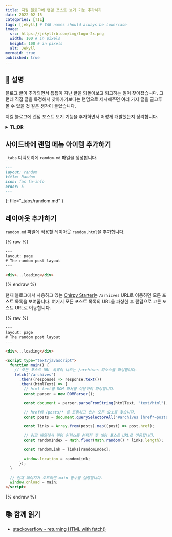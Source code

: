 ```yaml
---
title: 지킬 블로그에 랜덤 포스트 보기 기능 추가하기
date: 2022-02-15
categories: [TIL]
tags: [jekyll] # TAG names should always be lowercase
image:
  src: https://jekyllrb.com/img/logo-2x.png
  width: 100 # in pixels
  height: 100 # in pixels
  alt: Jekyll
mermaid: true
published: true
---
```


## 💁 설명

블로그 글이 추가되면서 틈틈이 지난 글을 되돌아보고 퇴고하는 일이 잦아졌습니다. 그런데 직접 글을 특정해서 찾아가기보다는 랜덤으로 제시해주면 여러 가지 글을 골고루 볼 수 있을 것 같은 생각이 들었습니다.

지킬 블로그에 랜덤 포스트 보기 기능을 추가하면서 어떻게 개발했는지 정리합니다.

<details>
<summary><strong>TL;DR</strong></summary>

모든 포스트 URL을 보여주는 동일한 도메인의 리소스를 크롤링하여 랜덤 URL로 이동하는 방식으로 기능을 구현했습니다.

</details>

## 사이드바에 랜덤 메뉴 아이템 추가하기

`_tabs` 디렉토리에 `random.md` 파일을 생성합니다.

<!-- prettier-ignore-start -->
````md
---
layout: random
title: Random
icon: fas fa-info
order: 5
---
````
{: file="_tabs/random.md" }
<!-- prettier-ignore-end -->

## 레이아웃 추가하기

`random.md` 파일에 적용할 레이아웃 `random.html`을 추가합니다.

{% raw %}

```html
---
layout: page
# The random post layout
---

<div>...loading</div>
```

{% endraw %}

현재 블로그에서 사용하고 있는 [Chirpy Starter](https://github.com/cotes2020/chirpy-starter)는 `/arhicves` URL로 이동하면 모든 포스트 목록을 보여줍니다. 여기서 모든 포스트 목록의 URL을 파싱한 후 랜덤으로 고른 포스트 URL로 이동합니다.

{% raw %}

```html
---
layout: page
# The random post layout
---

<div>...loading</div>

<script type="text/javascript">
  function main() {
    // 모든 포스트 URL 목록이 나오는 /archives 리소스를 파싱합니다.
    fetch("/archives")
      .then((response) => response.text())
      .then((htmlText) => {
        // html text를 DOM 파서를 이용하여 파싱합니다.
        const parser = new DOMParser();

        const document = parser.parseFromString(htmlText, "text/html");

        // href에 /posts/* 를 포함하고 있는 모든 요소를 찾습니다.
        const posts = document.querySelectorAll("#archives [href*=posts]");

        const links = Array.from(posts).map((post) => post.href);

        // 링크 배열에서 랜덤 인덱스를 선택한 후 해당 포스트 URL로 이동합니다.
        const randomIndex = Math.floor(Math.random() * links.length);

        const randomLink = links[randomIndex];

        window.location = randomLink;
      });
  }

  // 현재 페이지가 로드되면 main 함수를 실행합니다.
  window.onload = main;
</script>
```

{% endraw %}

## 📚 함께 읽기

- [stackoverflow - returning HTML with fetch()](https://stackoverflow.com/questions/36631762/returning-html-with-fetch)
